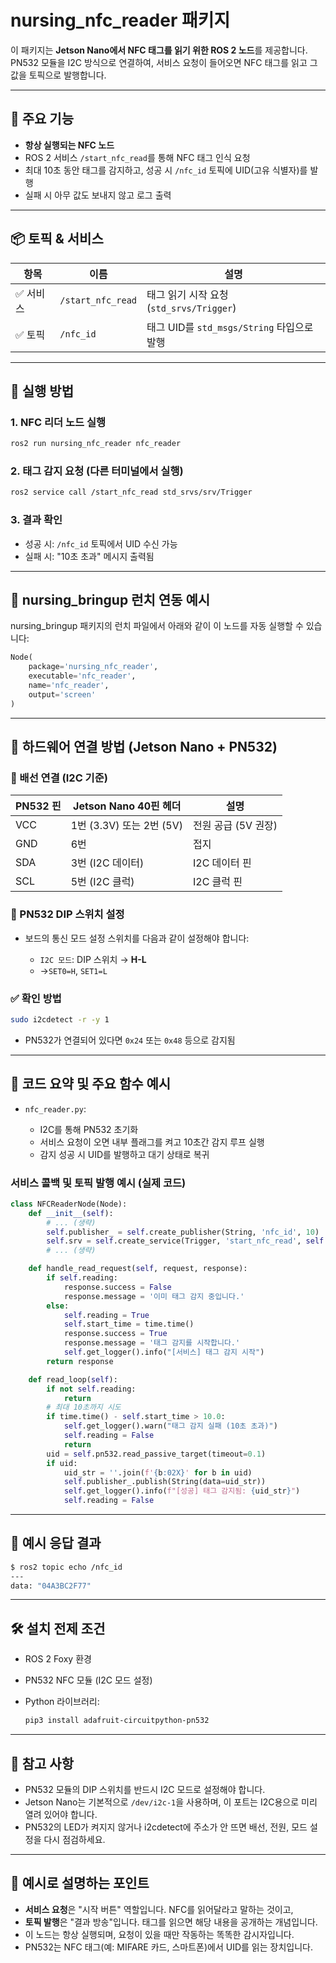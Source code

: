 # nursing\_nfc\_reader 패키지

이 패키지는 **Jetson Nano에서 NFC 태그를 읽기 위한 ROS 2 노드**를 제공합니다. PN532 모듈을 I2C 방식으로 연결하여, 서비스 요청이 들어오면 NFC 태그를 읽고 그 값을 토픽으로 발행합니다.

---

## 🧩 주요 기능

* **항상 실행되는 NFC 노드**
* ROS 2 서비스 `/start_nfc_read`를 통해 NFC 태그 인식 요청
* 최대 10초 동안 태그를 감지하고, 성공 시 `/nfc_id` 토픽에 UID(고유 식별자)를 발행
* 실패 시 아무 값도 보내지 않고 로그 출력

---

## 📦 토픽 & 서비스

| 항목    | 이름                | 설명                                |
| ----- | ----------------- | --------------------------------- |
| ✅ 서비스 | `/start_nfc_read` | 태그 읽기 시작 요청 (`std_srvs/Trigger`)  |
| ✅ 토픽  | `/nfc_id`         | 태그 UID를 `std_msgs/String` 타입으로 발행 |

---

## 🚀 실행 방법

### 1. NFC 리더 노드 실행

```bash
ros2 run nursing_nfc_reader nfc_reader
```

### 2. 태그 감지 요청 (다른 터미널에서 실행)

```bash
ros2 service call /start_nfc_read std_srvs/srv/Trigger
```

### 3. 결과 확인

* 성공 시: `/nfc_id` 토픽에서 UID 수신 가능
* 실패 시: "10초 초과" 메시지 출력됨

---

## 🤝 nursing_bringup 런치 연동 예시

nursing_bringup 패키지의 런치 파일에서 아래와 같이 이 노드를 자동 실행할 수 있습니다:

```python
Node(
    package='nursing_nfc_reader',
    executable='nfc_reader',
    name='nfc_reader',
    output='screen'
)
```

---

## 🔌 하드웨어 연결 방법 (Jetson Nano + PN532)

### 📍 배선 연결 (I2C 기준)

| PN532 핀 | Jetson Nano 40핀 헤더   | 설명            |
| ------- | -------------------- | ------------- |
| VCC     | 1번 (3.3V) 또는 2번 (5V) | 전원 공급 (5V 권장) |
| GND     | 6번                   | 접지            |
| SDA     | 3번 (I2C 데이터)         | I2C 데이터 핀     |
| SCL     | 5번 (I2C 클럭)          | I2C 클럭 핀      |

### 🔧 PN532 DIP 스위치 설정

* 보드의 통신 모드 설정 스위치를 다음과 같이 설정해야 합니다:

  * `I2C 모드`: DIP 스위치 → **H-L**
  * ->`SET0=H`, `SET1=L`

### ✅ 확인 방법

```bash
sudo i2cdetect -r -y 1
```

* PN532가 연결되어 있다면 `0x24` 또는 `0x48` 등으로 감지됨

---

## 📁 코드 요약 및 주요 함수 예시

* `nfc_reader.py`:

  * I2C를 통해 PN532 초기화
  * 서비스 요청이 오면 내부 플래그를 켜고 10초간 감지 루프 실행
  * 감지 성공 시 UID를 발행하고 대기 상태로 복귀

### 서비스 콜백 및 토픽 발행 예시 (실제 코드)

```python
class NFCReaderNode(Node):
    def __init__(self):
        # ... (생략)
        self.publisher_ = self.create_publisher(String, 'nfc_id', 10)
        self.srv = self.create_service(Trigger, 'start_nfc_read', self.handle_read_request)
        # ... (생략)

    def handle_read_request(self, request, response):
        if self.reading:
            response.success = False
            response.message = '이미 태그 감지 중입니다.'
        else:
            self.reading = True
            self.start_time = time.time()
            response.success = True
            response.message = '태그 감지를 시작합니다.'
            self.get_logger().info("[서비스] 태그 감지 시작")
        return response

    def read_loop(self):
        if not self.reading:
            return
        # 최대 10초까지 시도
        if time.time() - self.start_time > 10.0:
            self.get_logger().warn("태그 감지 실패 (10초 초과)")
            self.reading = False
            return
        uid = self.pn532.read_passive_target(timeout=0.1)
        if uid:
            uid_str = ''.join(f'{b:02X}' for b in uid)
            self.publisher_.publish(String(data=uid_str))
            self.get_logger().info(f"[성공] 태그 감지됨: {uid_str}")
            self.reading = False
```

---

## 🧠 예시 응답 결과

```bash
$ ros2 topic echo /nfc_id
---
data: "04A3BC2F77"
```

---

## 🛠️ 설치 전제 조건

* ROS 2 Foxy 환경
* PN532 NFC 모듈 (I2C 모드 설정)
* Python 라이브러리:

  ```bash
  pip3 install adafruit-circuitpython-pn532
  ```

---

## 📌 참고 사항

* PN532 모듈의 DIP 스위치를 반드시 I2C 모드로 설정해야 합니다.
* Jetson Nano는 기본적으로 `/dev/i2c-1`을 사용하며, 이 포트는 I2C용으로 미리 열려 있어야 합니다.
* PN532의 LED가 켜지지 않거나 i2cdetect에 주소가 안 뜨면 배선, 전원, 모드 설정을 다시 점검하세요.

---

## 👶 예시로 설명하는 포인트

* **서비스 요청**은 "시작 버튼" 역할입니다. NFC를 읽어달라고 말하는 것이고,
* **토픽 발행**은 "결과 방송"입니다. 태그를 읽으면 해당 내용을 공개하는 개념입니다.
* 이 노드는 항상 실행되며, 요청이 있을 때만 작동하는 똑똑한 감시자입니다.
* PN532는 NFC 태그(예: MIFARE 카드, 스마트폰)에서 UID를 읽는 장치입니다.

